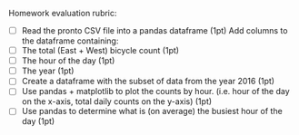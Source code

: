 Homework evaluation rubric: 

- [ ] Read the pronto CSV file into a pandas dataframe (1pt)
Add columns to the dataframe containing:
- [ ] The total (East + West) bicycle count (1pt)
- [ ] The hour of the day (1pt)
- [ ] The year (1pt)
- [ ] Create a dataframe with the subset of data from the year 2016 (1pt)
- [ ] Use pandas + matplotlib to plot the counts by hour. (i.e. hour of the day on the x-axis, total daily counts on the y-axis) (1pt)
- [ ] Use pandas to determine what is (on average) the busiest hour of the day (1pt)
